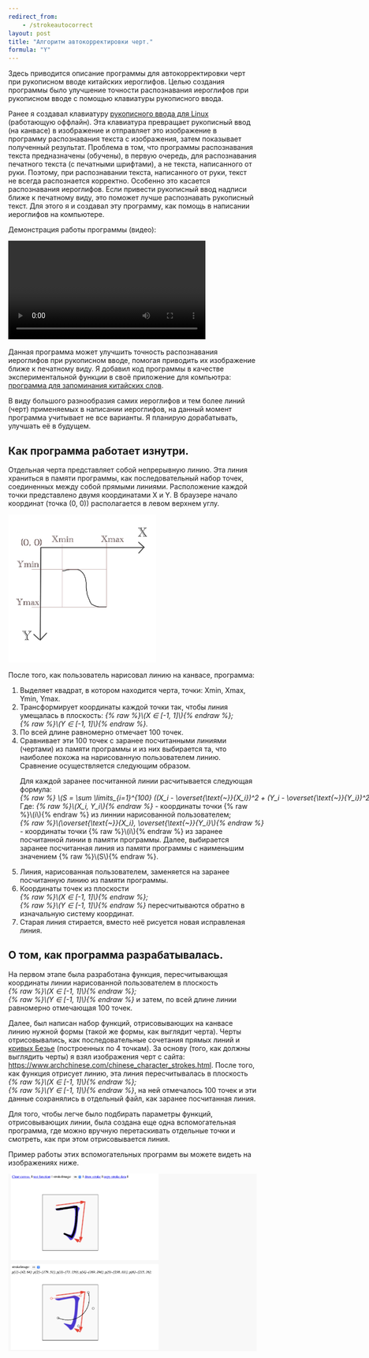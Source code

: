 ```yaml
---
redirect_from: 
    - /strokeautocorrect
layout: post
title: "Алгоритм автокорректировки черт."
formula: "Y"
---
```


Здесь приводится описание программы для автокорректировки черт при рукописном вводе китайских иероглифов. Целью создания программы было улучшение точности распознавания иероглифов при рукописном вводе с помощью клавиатуры рукописного ввода. 

Ранее я создавал клавиатуру <a href="https://github.com/BigIskander/Handwriting-keyboard-for-Linux-tesseract" target="_blank">рукописного ввода для Linux</a>  (работающую оффлайн). Эта клавиатура превращает рукописный ввод (на канвасе) в изображение и отправляет это изображение в программу распознавания текста с изображения, затем показывает полученный результат. Проблема в том, что программы распознавания текста предназначены (обучены), в первую очередь, для распознавания печатного текста (с печатными шрифтами), а не текста, написанного от руки. Поэтому, при распознавании текста, написанного от руки, текст не всегда распознается корректно. Особенно это касается распознавания иероглифов. Если привести рукописный ввод надписи ближе к печатному виду, это поможет лучше распознавать рукописный текст. Для этого я и создавал эту программу, как помощь в написании иероглифов на компьютере.

Демонстрация работы программы (видео):

<p>
<video style="width:calc(min(100%,400px))" preload="auto" controls>
    <source src="/assets/images/posts/2025-strokeautocorrect/StrokeAutocorrectDemo.mp4" type='video/mp4'/>
    Your browser does not support the video tag.
</video>
</p>

Данная программа может улучшить точность распознавания иероглифов при рукописном вводе, помогая приводить их изображение ближе к печатному виду. Я добавил код программы в качестве экспериментальной функции в своё приложение для компьютра: <a href="/2023/09/05/xuexihanzi_js.html" target="_blank">программа для запоминания китайских слов</a>.

В виду большого разнообразия самих иероглифов и тем более линий (черт) применяемых в написании иероглифов, на данный момент программа учитывает не все варианты. Я планирую дорабатывать, улучшать её в будущем.

<h2>Как программа работает изнутри.</h2>

Отдельная черта представляет собой непрерывную линию. Эта линия храниться в памяти программы, как последовательный набор точек, соединенных между собой прямыми линиями. Расположение каждой точки представлено двумя координатами X и Y. В браузере начало координат (точка (0, 0)) располагается в левом верхнем углу.

<img src="/assets/images/posts/2025-strokeautocorrect/XYgraph.jpg" class="zoomable" style="max-width:300px;" alt="XY график.">

После того, как пользователь нарисовал линию на канвасе, программа:

<ol>
<li>Выделяет квадрат, в котором находится черта, точки: Xmin, Xmax, Ymin, Ymax.</li>
<li>Трансформирует координаты каждой точки так, чтобы линия умещалась в плоскость: <em style="white-space: nowrap;">{% raw %}\(X ∈ [-1, 1]\){% endraw %};</em> <em style="white-space: nowrap;">{% raw %}\(Y ∈ [-1, 1]\){% endraw %}.</em></li>
<li>По всей длине равномерно отмечает 100 точек.</li>
<li>Сравнивает эти 100 точек с заранее посчитанными линиями (чертами) из памяти программы и из них выбирается та, что наиболее похожа на нарисованную пользователем линию. Сравнение осуществляется следующим образом.
    <p>Для каждой заранее посчитанной линии расчитывается следующая формула:
        <em style="white-space: nowrap;">
            {% raw %}
                \(S = \sum \limits_{i=1}^{100} ((X_i - \overset{\text{~}}{X_i})^2 + (Y_i - \overset{\text{~}}{Y_i})^2) \)
            {% endraw %}
        </em>.
        Где: <em style="white-space: nowrap;">{% raw %}\(X_i, Y_i\){% endraw %}</em> - координаты точки {% raw %}\(i\){% endraw %} из линнии нарисованной пользователем; <em style="white-space: nowrap;">{% raw %}\(\overset{\text{~}}{X_i}, \overset{\text{~}}{Y_i}\){% endraw %}</em> - координаты точки {% raw %}\(i\){% endraw %} из заранее посчитанной линии в памяти программы. Далее, выбирается заранее посчитанная линия из памяти программы с наименьшим значением {% raw %}\(S\){% endraw %}.
    </p>
</li>
<li>Линия, нарисованная пользователем, заменяется на заранее посчитанную линию из памяти программы.</li>
<li>Координаты точек из плоскости <em style="white-space: nowrap;">{% raw %}\(X ∈ [-1, 1]\){% endraw %};</em> <em style="white-space: nowrap;">{% raw %}\(Y ∈ [-1, 1]\){% endraw %}</em> пересчитываются обратно в изначальную систему координат.</li>
<li>Старая линия стирается, вместо неё рисуется новая исправленая линия.</li>
</ol>

<h2>О том, как программа разрабатывалась.</h2>

<p>
На первом этапе была разработана функция, пересчитывающая координаты линии нарисованной пользователем в плоскость 
<em style="white-space: nowrap;">{% raw %}\(X ∈ [-1, 1]\){% endraw %};</em> <em style="white-space: nowrap;">{% raw %}\(Y ∈ [-1, 1]\){% endraw %}</em>
 и затем, по всей длине линии равномерно отмечающая 100 точек.
</p>

<p>
Далее, был написан набор функций, отрисовывающих на канвасе линию нужной формы (такой же формы, как выглядит черта). Черты отрисовывались, как последовательные сочетания прямых линий и <a href="https://javascript.info/bezier-curve" target="_blank">кривых Безье</a> (построенных по 4 точкам). За основу (того, как должны выглядить черты) я взял изображения черт с сайта: <a href="https://www.archchinese.com/chinese_character_strokes.html" target="_blank">https://www.archchinese.com/chinese_character_strokes.html</a>. После того, как функция отрисует линию, эта линия пересчитывалась в плоскость <em style="white-space: nowrap;">{% raw %}\(X ∈ [-1, 1]\){% endraw %};</em> <em style="white-space: nowrap;">{% raw %}\(Y ∈ [-1, 1]\){% endraw %}</em>, на ней отмечалось 100 точек и эти данные сохранялись в отдельный файл, как заранее посчитанная линия. 
</p>

Для того, чтобы легче было подбирать параметры функций, отрисовывающих линии, была создана еще одна вспомогательная программа, где можно вручную перетаскивать отдельные точки и смотреть, как при этом отрисовывается линия.

Пример работы этих вспомогательных программ вы можете видеть на изображениях ниже.

<div class="images_row" style="background-color: rgba(200, 200, 200, 0.1);">
    <div style="margin: 5px">
        <img src="/assets/images/posts/2025-strokeautocorrect/drawStroke.png" class="zoomable" style="max-width:300px;" alt="Снимок экрана.">
    </div>
    <div style="margin: 5px">
        <img src="/assets/images/posts/2025-strokeautocorrect/curves.png" class="zoomable" style="max-width:300px;" alt="Снимок экрана.">
    </div>
</div>
